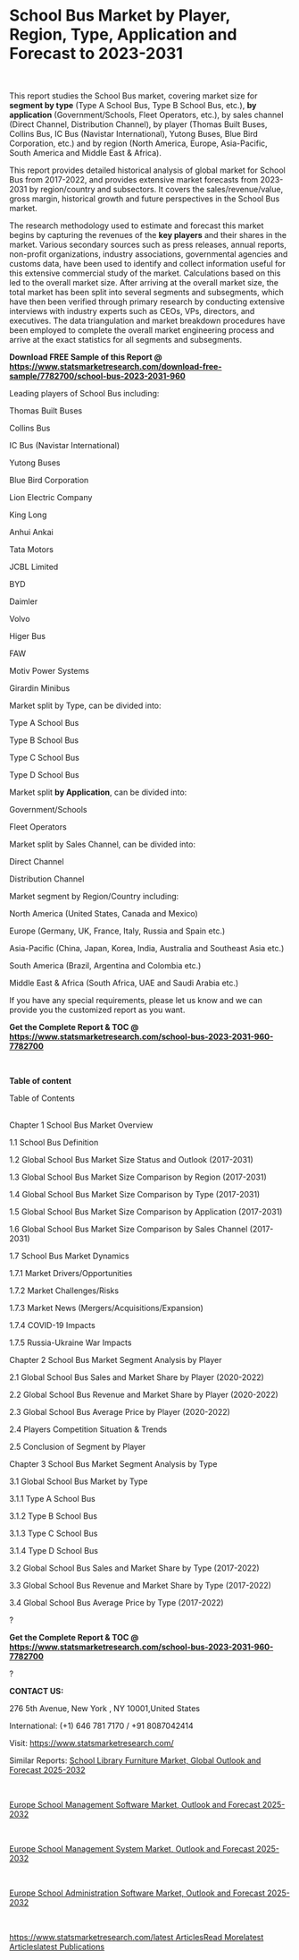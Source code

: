 <h1>School Bus Market by Player, Region, Type, Application and Forecast to 2023-2031</h1><br/><p>This report studies the School Bus market, covering market size for <strong>segment by type</strong> (Type A School Bus, Type B School Bus, etc.), <strong>by application</strong> (Government/Schools, Fleet Operators, etc.), by sales channel (Direct Channel, Distribution Channel), by player (Thomas Built Buses, Collins Bus, IC Bus (Navistar International), Yutong Buses, Blue Bird Corporation, etc.) and by region (North America, Europe, Asia-Pacific, South America and Middle East & Africa).</p>
 
 
 
 <p>This report provides detailed historical analysis of global market for School Bus from 2017-2022, and provides extensive market forecasts from 2023-2031 by region/country and subsectors. It covers the sales/revenue/value, gross margin, historical growth and future perspectives in the School Bus market.</p>
 
 
 
 <p>The research methodology used to estimate and forecast this market begins by capturing the revenues of the <strong>key players</strong> and their shares in the market. Various secondary sources such as press releases, annual reports, non-profit organizations, industry associations, governmental agencies and customs data, have been used to identify and collect information useful for this extensive commercial study of the market. Calculations based on this led to the overall market size. After arriving at the overall market size, the total market has been split into several segments and subsegments, which have then been verified through primary research by conducting extensive interviews with industry experts such as CEOs, VPs, directors, and executives. The data triangulation and market breakdown procedures have been employed to complete the overall market engineering process and arrive at the exact statistics for all segments and subsegments.</p>
 
 
 
 <p><strong>Download FREE Sample of this Report @ <a href="https://www.statsmarketresearch.com/download-free-sample/7782700/school-bus-2023-2031-960">https://www.statsmarketresearch.com/download-free-sample/7782700/school-bus-2023-2031-960</a></strong></p>
 
 
 
 <p>Leading players of School Bus including:</p>
 
 
 
 <p>Thomas Built Buses</p>
 
 
 
 <p>Collins Bus</p>
 
 
 
 <p>IC Bus (Navistar International)</p>
 
 
 
 <p>Yutong Buses</p>
 
 
 
 <p>Blue Bird Corporation</p>
 
 
 
 <p>Lion Electric Company</p>
 
 
 
 <p>King Long</p>
 
 
 
 <p>Anhui Ankai</p>
 
 
 
 <p>Tata Motors</p>
 
 
 
 <p>JCBL Limited</p>
 
 
 
 <p>BYD</p>
 
 
 
 <p>Daimler</p>
 
 
 
 <p>Volvo</p>
 
 
 
 <p>Higer Bus</p>
 
 
 
 <p>FAW</p>
 
 
 
 <p>Motiv Power Systems</p>
 
 
 
 <p>Girardin Minibus</p>
 
 
 
 <p>Market split by Type, can be divided into:</p>
 
 
 
 <p>Type A School Bus</p>
 
 
 
 <p>Type B School Bus</p>
 
 
 
 <p>Type C School Bus</p>
 
 
 
 <p>Type D School Bus</p>
 
 
 
 <p>Market split <strong>by Application</strong>, can be divided into:</p>
 
 
 
 <p>Government/Schools</p>
 
 
 
 <p>Fleet Operators</p>
 
 
 
 <p>Market split by Sales Channel, can be divided into:</p>
 
 
 
 <p>Direct Channel</p>
 
 
 
 <p>Distribution Channel</p>
 
 
 
 <p>Market segment by Region/Country including:</p>
 
 
 
 <p>North America (United States, Canada and Mexico)</p>
 
 
 
 <p>Europe (Germany, UK, France, Italy, Russia and Spain etc.)</p>
 
 
 
 <p>Asia-Pacific (China, Japan, Korea, India, Australia and Southeast Asia etc.)</p>
 
 
 
 <p>South America (Brazil, Argentina and Colombia etc.)</p>
 
 
 
 <p>Middle East & Africa (South Africa, UAE and Saudi Arabia etc.)</p>
 
 
 
 <p>If you have any special requirements, please let us know and we can provide you the customized report as you want.</p>
 
 
 
 <div><b>Get the Complete Report & TOC @ <a href="https://www.statsmarketresearch.com/school-bus-2023-2031-960-7782700">https://www.statsmarketresearch.com/school-bus-2023-2031-960-7782700</a></b></div>
 
 
 
 <p><br />
 
 <b>Table of content</b></p>
 
 
 
 <p>Table of Contents<br />
 
 <br />
 
 Chapter 1 School Bus Market Overview<br />
 
 1.1 School Bus Definition<br />
 
 1.2 Global School Bus Market Size Status and Outlook (2017-2031)<br />
 
 1.3 Global School Bus Market Size Comparison by Region (2017-2031)<br />
 
 1.4 Global School Bus Market Size Comparison by Type (2017-2031)<br />
 
 1.5 Global School Bus Market Size Comparison by Application (2017-2031)<br />
 
 1.6 Global School Bus Market Size Comparison by Sales Channel (2017-2031)<br />
 
 1.7 School Bus Market Dynamics<br />
 
 1.7.1 Market Drivers/Opportunities<br />
 
 1.7.2 Market Challenges/Risks<br />
 
 1.7.3 Market News (Mergers/Acquisitions/Expansion)<br />
 
 1.7.4 COVID-19 Impacts<br />
 
 1.7.5 Russia-Ukraine War Impacts<br />
 
 Chapter 2 School Bus Market Segment Analysis by Player<br />
 
 2.1 Global School Bus Sales and Market Share by Player (2020-2022)<br />
 
 2.2 Global School Bus Revenue and Market Share by Player (2020-2022)<br />
 
 2.3 Global School Bus Average Price by Player (2020-2022)<br />
 
 2.4 Players Competition Situation & Trends<br />
 
 2.5 Conclusion of Segment by Player<br />
 
 Chapter 3 School Bus Market Segment Analysis by Type<br />
 
 3.1 Global School Bus Market by Type<br />
 
 3.1.1 Type A School Bus<br />
 
 3.1.2 Type B School Bus<br />
 
 3.1.3 Type C School Bus<br />
 
 3.1.4 Type D School Bus<br />
 
 3.2 Global School Bus Sales and Market Share by Type (2017-2022)<br />
 
 3.3 Global School Bus Revenue and Market Share by Type (2017-2022)<br />
 
 3.4 Global School Bus Average Price by Type (2017-2022)<br />
 
 ? </p>
 
 
 
 <div><b>Get the Complete Report & TOC @ <a href="https://www.statsmarketresearch.com/school-bus-2023-2031-960-7782700">https://www.statsmarketresearch.com/school-bus-2023-2031-960-7782700</a></b></div>
 
 
 
 <p>? </p>
 
 
 
 <p><b>CONTACT US:</b><br />
 
 276 5th Avenue, New York , NY 10001,United States<br />
 
 International: (+1) 646 781 7170 / +91 8087042414<br />
 
 Visit: <a href="https://www.statsmarketresearch.com/">https://www.statsmarketresearch.com/</a><br />
 
 Similar Reports: <a href="https://www.statsmarketresearch.com/school-bus-2023-2031-960-7782700">School Library Furniture Market, Global Outlook and Forecast 2025-2032</a><br />
 
 <br />
 
 <a href="https://www.statsmarketresearch.com/school-bus-2023-2031-960-7782700">Europe School Management Software Market, Outlook and Forecast 2025-2032</a><br />
 
 <br />
 
 <a href="https://www.statsmarketresearch.com/school-bus-2023-2031-960-7782700">Europe School Management System Market, Outlook and Forecast 2025-2032</a><br />
 
 <br />
 
 <a href="https://www.statsmarketresearch.com/school-bus-2023-2031-960-7782700">Europe School Administration Software Market, Outlook and Forecast 2025-2032</a><br />
 
 <br />
 
 <a href="https://gyeongbokgung.com">https://www.statsmarketresearch.com/</a><a href="https://hallyeomaritime.com">latest Articles</a><a href="https://jingwansa.com">Read More</a><a href="https://nguoiviet.jp/">latest Articles</a><a href="https://www.intelmarketresearch.com/">latest Publications</a></p>